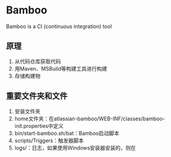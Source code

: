 # Bamboo

Bamboo is a CI (continuous integration) tool

## 原理
1. 从代码仓库获取代码
2. 用Maven、MSBuild等构建工具进行构建
3. 存储构建物

## 重要文件夹和文件
1. 安装文件夹
2. home文件夹：在atlassian-bamboo/WEB-INF/classes/bamboo-init.properties中定义
3. bin/start-bamboo.sh/bat：Bamboo启动脚本
4. scripts/Triggers：触发器脚本
5. logs/：日志，如果使用Windows安装器安装的，则在
